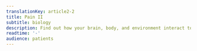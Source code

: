 ```yaml
---
translationKey: article2-2
title: Pain II
subtitle: biology
description: Find out how your brain, body, and environment interact to create pain from a biological perspective.
readtime: '-'
audience: patients
---
```

